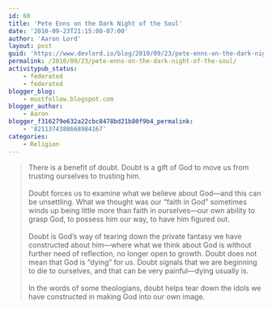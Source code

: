 ```yaml
---
id: 60
title: 'Pete Enns on the Dark Night of the Soul'
date: '2010-09-23T21:15:00-07:00'
author: 'Aaron Lord'
layout: post
guid: 'https://www.devlord.io/blog/2010/09/23/pete-enns-on-the-dark-night-of-the-soul/'
permalink: /2010/09/23/pete-enns-on-the-dark-night-of-the-soul/
activitypub_status:
    - federated
    - federated
blogger_blog:
    - mustfollow.blogspot.com
blogger_author:
    - Aaron
blogger_f316279e632a22cbc8478bd21b80f9b4_permalink:
    - '8211374388668984167'
categories:
    - Religion
---
```


<blockquote>There is a benefit of doubt. Doubt is a gift of God to move us from trusting ourselves to trusting him.<br /><br />Doubt forces us to examine what we believe about God—and this can be unsettling. What we thought was our “faith in God” sometimes winds up being little more than faith in ourselves—our own ability to grasp God, to possess him our way, to have him figured out.<br /><br />Doubt is God’s way of tearing down the private fantasy we have constructed about him—where what we think about God is without further need of reflection, no longer open to growth. Doubt does not mean that God is “dying” for us. Doubt signals that we are beginning to die to ourselves, and that can be very painful—dying usually is.<br /><br />In the words of some theologians, doubt helps tear down the idols we have constructed in making God into our own image.</blockquote><div class="blogger-post-footer"></div>
